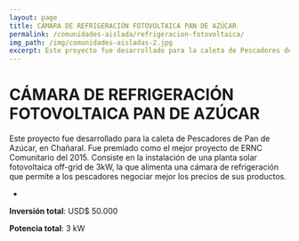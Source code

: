 ```yaml
---
layout: page
title: CÁMARA DE REFRIGERACIÓN FOTOVOLTAICA PAN DE AZÚCAR
permalink: /comunidades-aislada/refrigeracion-fotovoltaica/
img_path: /img/comunidades-aisladas-2.jpg
excerpt: Este proyecto fue desarrollado para la caleta de Pescadores de Pan de Azúcar, en Chañaral. Fue premiado como el mejor proyecto de...
---
```


# CÁMARA DE REFRIGERACIÓN FOTOVOLTAICA PAN DE AZÚCAR

Este proyecto fue desarrollado para la caleta de Pescadores de Pan de Azúcar, en Chañaral. Fue premiado como el mejor proyecto de ERNC Comunitario del 2015. Consiste en la instalación de una planta solar fotovoltaica off-grid de 3kW, la que alimenta una cámara de refrigeración que permite a los pescadores negociar mejor los precios de sus productos.

-

**Inversión total**: USD$ 50.000

**Potencia total**: 3 kW
